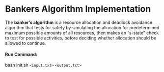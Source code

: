 # Bankers Algorithm Implementation  
  
The **banker’s algorithm** is a resource allocation and deadlock avoidance algorithm that tests for safety by simulating the allocation for predetermined maximum possible amounts of all resources, then makes an “s-state” check to test for possible activities, before deciding whether allocation should be allowed to continue.    

#### Run Command:    
bash init.sh `<input.txt>` `<output.txt>`
